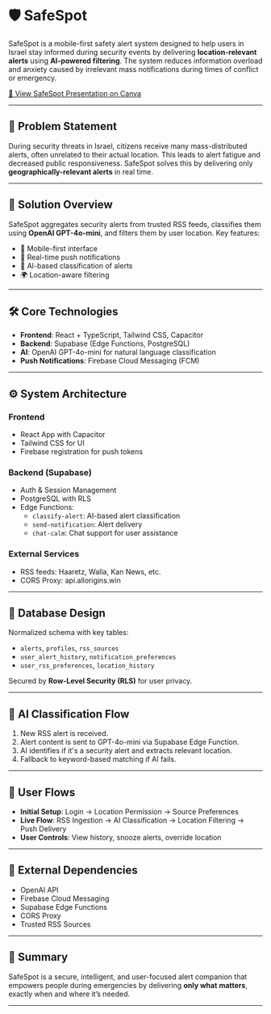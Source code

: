 
# 🛡️ SafeSpot

SafeSpot is a mobile-first safety alert system designed to help users in Israel stay informed during security events by delivering **location-relevant alerts** using **AI-powered filtering**. The system reduces information overload and anxiety caused by irrelevant mass notifications during times of conflict or emergency.

[🎨 View SafeSpot Presentation on Canva](https://www.canva.com/design/DAGoQvT0tiE/JZDskXgmcS7eYfTEWJUPfA/view?utm_content=DAGoQvT0tiE&utm_campaign=designshare&utm_medium=link2&utm_source=uniquelinks&utlId=h0ac8c48732)

---

## 📍 Problem Statement

During security threats in Israel, citizens receive many mass-distributed alerts, often unrelated to their actual location. This leads to alert fatigue and decreased public responsiveness. SafeSpot solves this by delivering only **geographically-relevant alerts** in real time.

---

## 🚀 Solution Overview

SafeSpot aggregates security alerts from trusted RSS feeds, classifies them using **OpenAI GPT-4o-mini**, and filters them by user location. Key features:

- 📱 Mobile-first interface
- 📡 Real-time push notifications
- 🧠 AI-based classification of alerts
- 🌍 Location-aware filtering

---

## 🛠️ Core Technologies

- **Frontend**: React + TypeScript, Tailwind CSS, Capacitor
- **Backend**: Supabase (Edge Functions, PostgreSQL)
- **AI**: OpenAI GPT-4o-mini for natural language classification
- **Push Notifications**: Firebase Cloud Messaging (FCM)

---

## ⚙️ System Architecture

### Frontend
- React App with Capacitor
- Tailwind CSS for UI
- Firebase registration for push tokens

### Backend (Supabase)
- Auth & Session Management
- PostgreSQL with RLS
- Edge Functions:
  - `classify-alert`: AI-based alert classification
  - `send-notification`: Alert delivery
  - `chat-calm`: Chat support for user assistance

### External Services
- RSS feeds: Haaretz, Walla, Kan News, etc.
- CORS Proxy: api.allorigins.win

---

## 🧾 Database Design

Normalized schema with key tables:
- `alerts`, `profiles`, `rss_sources`
- `user_alert_history`, `notification_preferences`
- `user_rss_preferences`, `location_history`

Secured by **Row-Level Security (RLS)** for user privacy.

---

## 🧠 AI Classification Flow

1. New RSS alert is received.
2. Alert content is sent to GPT-4o-mini via Supabase Edge Function.
3. AI identifies if it's a security alert and extracts relevant location.
4. Fallback to keyword-based matching if AI fails.

---

## 📲 User Flows

- **Initial Setup**: Login → Location Permission → Source Preferences
- **Live Flow**: RSS Ingestion → AI Classification → Location Filtering → Push Delivery
- **User Controls**: View history, snooze alerts, override location

---

## 🔗 External Dependencies

- OpenAI API
- Firebase Cloud Messaging
- Supabase Edge Functions
- CORS Proxy
- Trusted RSS Sources

---

## 🧩 Summary

SafeSpot is a secure, intelligent, and user-focused alert companion that empowers people during emergencies by delivering **only what matters**, exactly when and where it’s needed.

---
